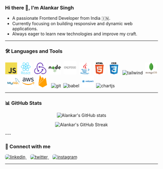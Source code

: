 ### Hi there 👋, I'm Alankar Singh

* A passionate Frontend Developer from India 🇮🇳.
* Currently focusing on building responsive and dynamic web applications.
* Always eager to learn new technologies and improve my craft.

---

### 🛠️ Languages and Tools

<p align="left">
    <img src="https://raw.githubusercontent.com/devicons/devicon/master/icons/javascript/javascript-original.svg" alt="javascript" width="40" height="40"/>&nbsp;
    <img src="https://raw.githubusercontent.com/devicons/devicon/master/icons/react/react-original-wordmark.svg" alt="react" width="40" height="40"/>&nbsp;
    <img src="https://raw.githubusercontent.com/devicons/devicon/master/icons/redux/redux-original.svg" alt="redux" width="40" height="40"/>&nbsp;
    <img src="https://raw.githubusercontent.com/devicons/devicon/master/icons/nodejs/nodejs-original-wordmark.svg" alt="nodejs" width="40" height="40"/>&nbsp;
    <img src="https://raw.githubusercontent.com/devicons/devicon/master/icons/express/express-original-wordmark.svg" alt="express" style="background-color:#FFFFFF; border-radius:5px; padding: 2px;" width="40" height="40"/>&nbsp;
    <img src="https://raw.githubusercontent.com/devicons/devicon/master/icons/java/java-original.svg" alt="java" width="40" height="40"/>&nbsp;
    <img src="https://raw.githubusercontent.com/devicons/devicon/master/icons/html5/html5-original-wordmark.svg" alt="html5" width="40" height="40"/>&nbsp;
    <img src="https://raw.githubusercontent.com/devicons/devicon/master/icons/css3/css3-original-wordmark.svg" alt="css3" width="40" height="40"/>&nbsp;
    <img src="https://www.vectorlogo.zone/logos/tailwindcss/tailwindcss-icon.svg" alt="tailwind" width="40" height="40"/>&nbsp;
    <img src="https://raw.githubusercontent.com/devicons/devicon/master/icons/mongodb/mongodb-original-wordmark.svg" alt="mongodb" width="40" height="40"/>&nbsp;
    <img src="https://raw.githubusercontent.com/devicons/devicon/master/icons/mysql/mysql-original-wordmark.svg" alt="mysql" width="40" height="40"/>&nbsp;
    <img src="https://raw.githubusercontent.com/devicons/devicon/master/icons/amazonwebservices/amazonwebservices-original-wordmark.svg" alt="aws" width="40" height="40"/>&nbsp;
    <img src="https://raw.githubusercontent.com/devicons/devicon/master/icons/firebase/firebase-plain.svg" alt="firebase" width="40" height="40"/>&nbsp;
    <img src="https://www.vectorlogo.zone/logos/git-scm/git-scm-icon.svg" alt="git" width="40" height="40"/>&nbsp;
    <img src="https://www.vectorlogo.zone/logos/babeljs/babeljs-icon.svg" alt="babel" width="40" height="40"/>&nbsp;
    <img src="https://raw.githubusercontent.com/devicons/devicon/d00d0969292a6569d45b06d3f350f463a0107b0d/icons/webpack/webpack-original-wordmark.svg" alt="webpack" width="40" height="40"/>&nbsp;
    <img src="https://www.chartjs.org/media/logo-title.svg" alt="chartjs" width="40" height="40"/>&nbsp;
</p>

---

### 📊 GitHub Stats

<p align="center">
  <img src="https://github-readme-stats.vercel.app/api?username=A-1evi&show_icons=true&locale=en&theme=tokyonight" alt="Alankar's GitHub stats" />
</p>
<p align="center">
  <img src="https://github-readme-streak-stats.herokuapp.com/?user=A-1evi&theme=tokyonight" alt="Alankar's GitHub Streak" />
</p>
---

### 🔗 Connect with me

<p align="left">
  <a href="https://linkedin.com/in/alankar-singh9565" target="_blank">
    <img src="https://img.shields.io/badge/linkedin-%230077B5.svg?style=for-the-badge&logo=linkedin&logoColor=white" alt="linkedin" style="border-radius: 5px;"/>
  </a>&nbsp;&nbsp; <a href="https://twitter.com/alankar63238341" target="_blank">
    <img src="https://img.shields.io/badge/twitter-X?style=for-the-badge&logo=x&logoColor=white&color=black" alt="twitter" style="border-radius: 5px;"/>
  </a>&nbsp;&nbsp; <a href="https://instagram.com/levi956501" target="_blank">
    <img src="https://img.shields.io/badge/instagram-%23E4405F.svg?style=for-the-badge&logo=instagram&logoColor=white" alt="instagram" style="border-radius: 5px;"/>
  </a>
</p>

---
